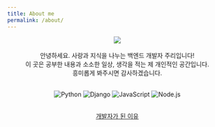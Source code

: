 ```yaml
---
title: About me
permalink: /about/
---
```


<div align=center><img src="https://user-images.githubusercontent.com/81026531/136664690-f6401e16-0a5c-4954-a58e-0131034719e0.jpg"></div>

<div align=center>
<br>
안녕하세요. 사랑과 지식을 나누는 백엔드 개발자 주리입니다!
<br>
이 곳은 공부한 내용과 소소한 일상, 생각을 적는 제 개인적인 공간입니다.
<br>
흥미롭게 봐주시면 감사하겠습니다. 
<p>
<br>
<img alt="Python" src ="https://img.shields.io/badge/Python-3776AB.svg?&style=for-the-badge&logo=Python&logoColor=white"/>
<img alt="Django" src ="https://img.shields.io/badge/Django-092E20.svg?&style=for-the-badge&logo=Django&logoColor=white"/>
<img alt="JavaScript" src ="https://img.shields.io/badge/JavaScript-F7DF1E.svg?&style=for-the-badge&logo=JavaScript&logoColor=black"/>
<img alt="Node.js" src ="https://img.shields.io/badge/Node.js-339933.svg?&style=for-the-badge&logo=Node.js&logoColor=white"/>
</p>
</div>
<br>
<div align=center><a href="https://jang184.github.io/diary/review/">개발자가 된 이유</a></div>